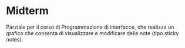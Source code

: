 # Midterm
Parziale per il corso di Programmazione di interfacce, che realizza un grafico che consenta di visualizzare e modificare delle note (tipo sticky notes).
